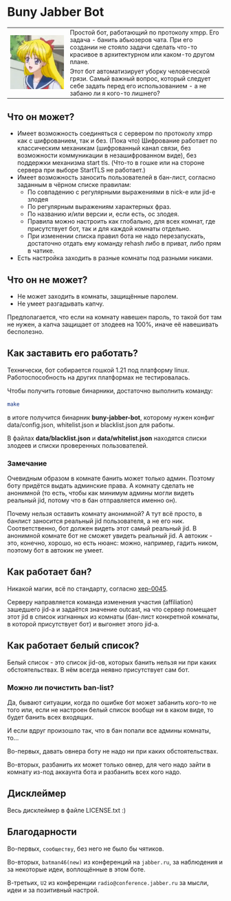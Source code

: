 # Buny Jabber Bot

<table style="border-collapse: collapse; border: none;">
<tr style="border: none;">
<td rowspan=2 style="border: none;"><img src="assets/avatar.png" alt="Бани" style="max-width: none; min-width:100%"></td>
<td style="border: none;">Простой бот, работающий по протоколу xmpp. Его задача - банить абьюзеров чата. При его
создании не стояло задачи сделать что-то красивое в архитектурном или каком-то другом плане.</td>
</tr>
<tr style="border: none;">
<td style="border: none;">Этот бот автоматизирует уборку человеческой грязи. Самый важный вопрос, который следует себе
задать перед его использованием - а не забаню ли я кого-то лишнего?
</td>
</tr>
</table>

## Что он может?

* Имеет возможность соединяться с сервером по протоколу xmpp как с шифрованием, так и без. (Пока что) Шифрование
работает по классическим механикам (шифрованный канал связи, без возможности коммуникации в незашифрованном виде),
без поддержки механизма start tls. (Что-то в гошке или на стороне сервера при выборе StartTLS не работает.)
* Имеет возможность заносить пользователей в бан-лист, согласно заданным в чёрном списке правилам:
  - По совпадению с регулярными выражениями в nick-е или jid-е злодея
  - По регулярным выражениям характерных фраз.
  - По названию и/или версии и, если есть, ос злодея.
  - Правила можно настроить как глобально, для всех комнат, где присутствует бот, так и для каждой комнаты отдельно.
  - При изменении списка правил бота не надо перезапускать, достаточно отдать ему команду rehash либо в приват, либо
    прям в чатике.
* Есть настройка заходить в разные комнаты под разными никами.

## Что он не может?

* Не может заходить в комнаты, защищённые паролем.
* Не умеет разгадывать капчу.

Предполагается, что если на комнату навешен пароль, то такой бот там не нужен, а капча защищает от злодеев на 100%,
иначе её навешивать бесполезно.

## Как заставить его работать?

Технически, бот собирается гошкой 1.21 под платформу linux. Работоспособность на других платформах не тестировалась.

Чтобы получить готовые бинарники, достаточно выполнить команду:

```bash
make
```

в итоге получится бинарник **buny-jabber-bot**, которому нужен конфиг data/config.json, whitelist.json и blacklist.json
для работы.

В файлах **data/blacklist.json** и **data/whitelist.json** находятся списки злодеев и списки проверенных пользователей.

### Замечание

Очевидным образом в комнате банить может только админ. Поэтому боту придётся выдать админские права. А комнату сделать
не анонимной (то есть, чтобы как минимум админы могли видеть реальный jid, потому что в бан отправляется именно он).

Почему нельзя оставить комнату анонимной? А тут всё просто, в банлист заносится реальный jid пользователя, а не его ник.
Соответственно, бот должен видеть этот самый реальный jid. В анонимной комнате бот не сможет увидеть реальный jid.
А автокик - это, конечно, хорошо, но есть нюанс: можно, например, гадить ником, поэтому бот в автокик не умеет.

## Как работает бан?

Никакой магии, всё по стандарту, согласно [xep-0045](https://xmpp.org/extensions/xep-0045.html#ban).

Серверу направляется команда изменения участия (affiliation) зашедшего jid-а и задаётся значение outcast, на что сервер
помещает этот jid в список изгнанных из комнаты (бан-лист конкретной комнаты, в которой присутствует бот) и выгоняет
этого jid-а.

## Как работает белый список?

Белый список - это список jid-ов, которых банить нельзя ни при каких обстоятельствах. В нём всегда неявно присутствует
сам бот.

### Можно ли почистить ban-list?

Да, бывают ситуации, когда по ошибке бот может забанить кого-то не того или, если не настроен белый список вообще ни в
каком виде, то будет банить всех входящих.

И если вдруг произошло так, что в бан попали все админы комнаты, то...

Во-первых, давать овнера боту не надо ни при каких обстоятельствах.

Во-вторых, разбанить их может только овнер, для чего надо зайти в комнату из-под аккаунта бота и разбанить всех кого
надо.

## Дисклеймер

Весь дисклеймер в файле LICENSE.txt :)

## Благодарности

Во-первых, `сообществу`, без него не было бы чятиков.

Во-вторых, `batman46(new)` из конференций на `jabber.ru`, за наблюдения и за некоторые идеи, воплощённые в этом боте.

В-третьих, `U2` из конференции `radio@conference.jabber.ru` за мысли, идеи и за позитивный настрой.
